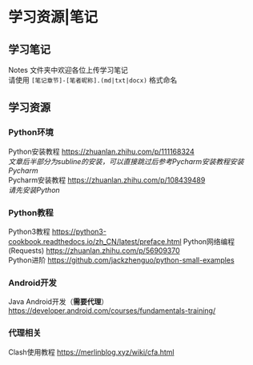 # 学习资源|笔记

## 学习笔记
Notes 文件夹中欢迎各位上传学习笔记  
请使用 `[笔记章节]-[笔者昵称].(md|txt|docx)` 格式命名

## 学习资源

### Python环境
Python安装教程 https://zhuanlan.zhihu.com/p/111168324  
*文章后半部分为subline的安装，可以直接跳过后参考Pycharm安装教程安装Pycharm*  
Pycharm安装教程 https://zhuanlan.zhihu.com/p/108439489  
*请先安装Python*

### Python教程
Python3教程 https://python3-cookbook.readthedocs.io/zh_CN/latest/preface.html
Python网络编程(Requests) https://zhuanlan.zhihu.com/p/56909370  
Python进阶 https://github.com/jackzhenguo/python-small-examples

### Android开发
Java Android开发（**需要代理**） https://developer.android.com/courses/fundamentals-training/

### 代理相关
Clash使用教程 https://merlinblog.xyz/wiki/cfa.html